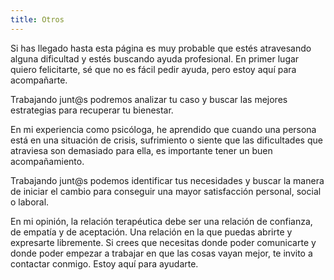 ```yaml
---
title: Otros
---
```


Si has llegado hasta esta página es muy probable que estés atravesando alguna dificultad y estés buscando ayuda profesional. En primer lugar quiero felicitarte, sé que no es fácil pedir ayuda, pero estoy aquí para acompañarte.

Trabajando junt@s podremos analizar tu caso y buscar las mejores estrategias para recuperar tu bienestar.

En mi experiencia como psicóloga, he aprendido que cuando una persona está en una situación de crisis, sufrimiento o siente que las dificultades que atraviesa son demasiado para ella, es importante tener un buen acompañamiento.

Trabajando junt@s podemos identificar tus necesidades y buscar la manera de iniciar el cambio para conseguir una mayor satisfacción personal, social o laboral.

En mi opinión, la relación terapéutica debe ser una relación de confianza, de empatía y de aceptación. Una relación en la que puedas abrirte y expresarte libremente. Si crees que necesitas donde poder comunicarte y donde poder empezar a trabajar en que las cosas vayan mejor, te invito a contactar conmigo. Estoy aquí para ayudarte.
